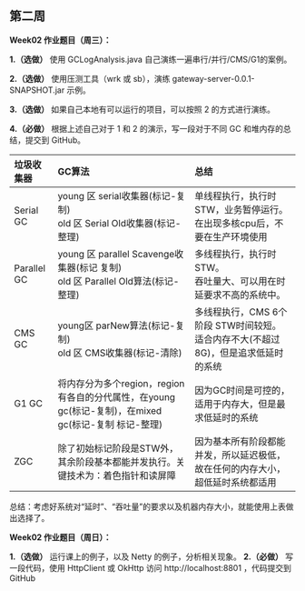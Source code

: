 ## 第二周

**Week02 作业题目（周三）：**

**1.（选做）** 使用 GCLogAnalysis.java 自己演练一遍串行/并行/CMS/G1的案例。

**2.（选做）** 使用压测工具（wrk 或 sb），演练 gateway-server-0.0.1-SNAPSHOT.jar 示例。

**3.（选做）** 如果自己本地有可以运行的项目，可以按照 2 的方式进行演练。

**4.（必做）** 根据上述自己对于 1 和 2 的演示，写一段对于不同 GC 和堆内存的总结，提交到 GitHub。

|垃圾收集器| GC算法| 总结|
|:----|:----|:----|
|Serial GC|young 区 serial收集器(标记-复制)<br/> old 区 Serial Old收集器(标记-整理)| 单线程执行，执行时STW，业务暂停运行。<br/>在出现多核cpu后，不要在生产环境使用 |
|Parallel GC|young 区 parallel Scavenge收集器(标记 复制)<br/> old 区 Parallel Old算法(标记-整理)| 多线程执行，执行时STW。<br/>吞吐量大、可以用在时延要求不高的系统中。 |
| CMS GC | young区 parNew算法(标记-复制)<br/> old 区 CMS收集器(标记-清除)| 多线程执行，CMS 6个阶段 STW时间较短。<br/>适合内存不大(不超过8G)，但是追求低延时的系统 |
| G1 GC | 将内存分为多个region，region有各自的分代属性，在young gc(标记-复制)，在mixed gc(标记-复制 标记-整理)| 因为GC时间是可控的，适用于内存大，但是最求低延时的系统  |
| ZGC | 除了初始标记阶段是STW外，其余阶段基本都能并发执行。关键技术为：着色指针和读屏障| 因为基本所有阶段都能并发，所以延迟极低，故在任何的内存大小，超低延时系统都适用 |

总结：考虑好系统对“延时”、“吞吐量”的要求以及机器内存大小，就能使用上表做出选择了。

**Week02 作业题目（周日）：**

**1.（选做）** 运行课上的例子，以及 Netty 的例子，分析相关现象。
**2.（必做）** 写一段代码，使用 HttpClient 或 OkHttp 访问 http://localhost:8801 ，代码提交到 GitHub